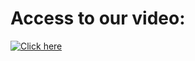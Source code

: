 # Access to our video: 

[![Click here](https://res.cloudinary.com/marcomontalbano/image/upload/v1634825363/video_to_markdown/images/youtube--Qz_jsrB5KWM-c05b58ac6eb4c4700831b2b3070cd403.jpg)](https://www.youtube.com/watch?v=Qz_jsrB5KWM&ab_channel=JoseChiQuintal "Click here")
